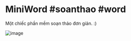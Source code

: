 # MiniWord #soanthao #word

Một chiếc phần mềm soạn thảo đơn giản. :)

![image](https://user-images.githubusercontent.com/66401141/143419860-95bdead7-4ee6-4d8e-967c-4e4bd77a612b.png)
